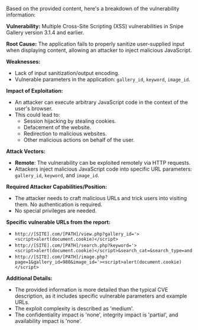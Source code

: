 Based on the provided content, here's a breakdown of the vulnerability information:

**Vulnerability:** Multiple Cross-Site Scripting (XSS) vulnerabilities in Snipe Gallery version 3.1.4 and earlier.

**Root Cause:** The application fails to properly sanitize user-supplied input when displaying content, allowing an attacker to inject malicious JavaScript.

**Weaknesses:**
*   Lack of input sanitization/output encoding.
*   Vulnerable parameters in the application: `gallery_id`, `keyword`, `image_id`.

**Impact of Exploitation:**
*   An attacker can execute arbitrary JavaScript code in the context of the user's browser.
*   This could lead to:
    *   Session hijacking by stealing cookies.
    *   Defacement of the website.
    *   Redirection to malicious websites.
    *   Other malicious actions on behalf of the user.

**Attack Vectors:**
*   **Remote**: The vulnerability can be exploited remotely via HTTP requests.
*   Attackers inject malicious JavaScript code into specific URL parameters: `gallery_id`, `keyword`, and `image_id`.

**Required Attacker Capabilities/Position:**
*   The attacker needs to craft malicious URLs and trick users into visiting them. No authentication is required.
*   No special privileges are needed.

**Specific vulnerable URLs from the report:**
* `http://[SITE].com/[PATH]/view.php?gallery_id='><script>alert(document.cookie)</script>`
* `http://[SITE].com/[PATH]/search.php?keyword='><script>alert(document.cookie)</script>&search_cat=&search_type=and`
* `http://[SITE].com/[PATH]/image.php?page=1&gallery_id=980&image_id='><script>alert(document.cookie)</script>`

**Additional Details:**

*   The provided information is more detailed than the typical CVE description, as it includes specific vulnerable parameters and example URLs.
*   The exploit complexity is described as 'medium'.
*   The confidentiality impact is 'none', integrity impact is 'partial', and availability impact is 'none'.